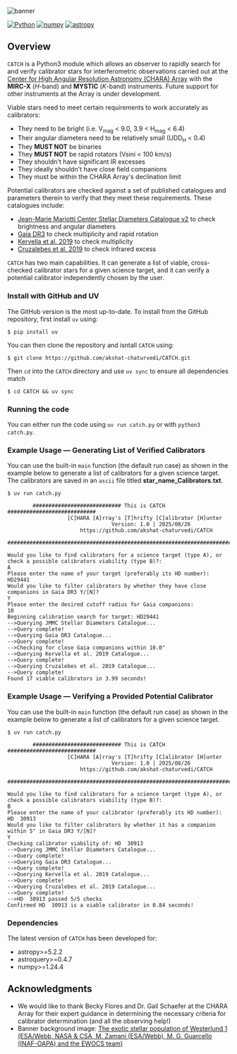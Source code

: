 ![banner](Banner/CATCH_banner.png)

[![Python](https://img.shields.io/badge/Python-3776AB?logo=python&logoColor=fff)](https://www.python.org)
[![numpy](https://img.shields.io/badge/NumPy-4DABCF?logo=numpy&logoColor=fff)](http://www.numpy.org/)
[![astropy](http://img.shields.io/badge/powered%20by-AstroPy-orange.svg?style=flat)](http://www.astropy.org/)

## Overview

`CATCH` is a Python3 module which allows an observer to rapidly search for and verify calibrator stars for interferometric observations carried out at the [Center for High Angular Resolution Astronomy (CHARA) Array](https://chara.gsu.edu) with the **MIRC-X** (_H_-band) and **MYSTIC** (_K_-band) instruments. Future support for other instruments at the Array is under development. 

Viable stars need to meet certain requirements to work accurately as calibrators:
- They need to be bright (i.e. V<sub>mag</sub> < 9.0, 3.9 < H<sub>mag</sub> < 6.4)
- Their angular diameters need to be relatively small (UDD<sub>H</sub> < 0.4)
- They <b>MUST NOT</b> be binaries
- They <b>MUST NOT</b> be rapid rotators (Vsini < 100 km/s)
- They shouldn't have significant IR excesses
- They ideally shouldn't have close field companions
- They must be within the CHARA Array's declination limit

Potential calibrators are checked against a set of published catalogues and parameters therein to verify that they meet these requirements. These catalogues include:
- [Jean-Marie Mariotti Center Stellar Diameters Catalogue v2](https://vizier.cds.unistra.fr/viz-bin/VizieR-3?-source=II/346/jsdc_v2) to check brightness and angular diameters
- [Gaia DR3](https://vizier.cds.unistra.fr/viz-bin/VizieR-3?-source=I/355/gaiadr3) to check multiplicity and rapid rotation
- [Kervella et al. 2019](https://vizier.cds.unistra.fr/viz-bin/VizieR?-source=J/A+A/623/A72) to check multiplicity
- [Cruzalebes et al. 2019](https://vizier.cds.unistra.fr/viz-bin/VizieR?-source=II/361) to check infrared excess

`CATCH` has two main capabilities. It can generate a list of viable, cross-checked calibrator stars for a given science target, and it can verify a potential calibrator independently chosen by the user.

### Install with GitHub and UV

The GitHub version is the most up-to-date. To install from the GitHub repository, first install `uv` using:
```
$ pip install uv
```
You can then clone the repository and isntall `CATCH` using:
```
$ git clone https://github.com/akshat-chaturvedi/CATCH.git
``` 
Then `cd` into the `CATCH` directory and use `uv sync` to ensure all dependencies match 
``` 
$ cd CATCH && uv sync
``` 

### Running the code
You can either run the code using `uv run catch.py` or with `python3 catch.py`.

### Example Usage — Generating List of Verified Calibrators
You can use the built-in `main` function (the default run case) as shown in the example below to generate a list of calibrators for a given science target. The calibrators are saved in an `ascii` file titled **star_name_Calibrators.txt**. 
```
$ uv run catch.py

        ############################ This is CATCH ############################
                   [C]HARA [A]rray's [T]hrifty [C]alibrator [H]unter
                                 Version: 1.0 | 2025/08/26                           
                       https://github.com/akshat-chaturvedi/CATCH                 
        #######################################################################
        
Would you like to find calibrators for a science target (type A), or check a possible calibrators viability (type B)?:
A
Please enter the name of your target (preferably its HD number):
HD29441
Would you like to filter calibrators by whether they have close companions in Gaia DR3 Y/[N]?
Y
Please enter the desired cutoff radius for Gaia companions:
10
Beginning calibration search for target: HD29441
-->Querying JMMC Stellar Diameters Catalogue...
-->Query complete!
-->Querying Gaia DR3 Catalogue...
-->Query complete!
-->Checking for close Gaia companions within 10.0"
-->Querying Kervella et al. 2019 Catalogue...
-->Query complete!
-->Querying Cruzalebes et al. 2019 Catalogue...
-->Query complete!
Found 17 viable calibrators in 3.99 seconds!
```

### Example Usage — Verifying a Provided Potential Calibrator
You can use the built-in `main` function (the default run case) as shown in the example below to generate a list of calibrators for a given science target.
```
$ uv run catch.py

        ############################ This is CATCH ############################
                   [C]HARA [A]rray's [T]hrifty [C]alibrator [H]unter
                                 Version: 1.0 | 2025/08/26                           
                       https://github.com/akshat-chaturvedi/CATCH                 
        #######################################################################
        
Would you like to find calibrators for a science target (type A), or check a possible calibrators viability (type B)?:
B
Please enter the name of your calibrator (preferably its HD number):
HD  30913                                 
Would you like to filter calibrators by whether it has a companion within 5" in Gaia DR3 Y/[N]?
Y
Checking calibrator viability of: HD  30913
-->Querying JMMC Stellar Diameters Catalogue...
-->Query complete!
-->Querying Gaia DR3 Catalogue...
-->Query complete!
-->Querying Kervella et al. 2019 Catalogue...
-->Query complete!
-->Querying Cruzalebes et al. 2019 Catalogue...
-->Query complete!
-->HD  30913 passed 5/5 checks
Confirmed HD  30913 is a viable calibrator in 0.84 seconds!
```

### Dependencies

The latest version of `CATCH` has been developed for:
- astropy>=5.2.2
- astroquery>=0.4.7
- numpy>=1.24.4

## Acknowledgments
- We would like to thank Becky Flores and Dr. Gail Schaefer at the CHARA Array for their expert guidance in determining the necessary criteria for calibrator determination (and all the observing help!)
- Banner background image: [The exotic stellar population of Westerlund 1 (ESA/Webb, NASA & CSA, M. Zamani (ESA/Webb), M. G. Guarcello (INAF-OAPA) and the EWOCS team)](https://esawebb.org/images/potm2409a/)
